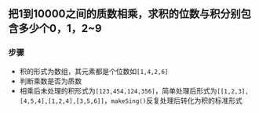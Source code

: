 ## 把1到10000之间的质数相乘，求积的位数与积分别包含多少个0，1，2~9
### 步骤
- 积的形式为数组，其元素都是个位数如`[1,4,2,6]`
- 判断乘数是否为质数
- 相乘后未处理的积形式为`[123,454,124,356]`，简单处理后形式为`[[1,2,3],[4,5,4],[1,2,4],[3,5,6]]`，`makeSing()`反复处理后转化为积的标准形式
